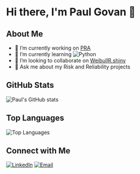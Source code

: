# Hi there, I'm Paul Govan 👋

## About Me

- 🔭 I’m currently working on [PRA](https://github.com/paulgovan/PRA)
- 🌱 I’m currently learning ![Python](https://img.shields.io/badge/-Python-3776AB?style=flat-square&logo=python&logoColor=white)
- 👯 I’m looking to collaborate on [WeibullR.shiny](https://github.com/paulgovan/WeibullR.shiny)
- 💬 Ask me about my Risk and Reliability projects

## GitHub Stats

![Paul's GitHub stats](https://github-readme-stats.vercel.app/api?username=paulgovan&show_icons=true&theme=radical)

## Top Languages

![Top Languages](https://github-readme-stats.vercel.app/api/top-langs/?username=paulgovan&layout=compact&theme=radical)

## Connect with Me

[![LinkedIn](https://img.shields.io/badge/-LinkedIn-0077B5?style=flat-square&logo=linkedin&logoColor=white)](https://www.linkedin.com/in/paulgovan)
[![Email](https://img.shields.io/badge/-Email-D14836?style=flat-square&logo=gmail&logoColor=white)](mailto:paul.govan2@gmail.com)
